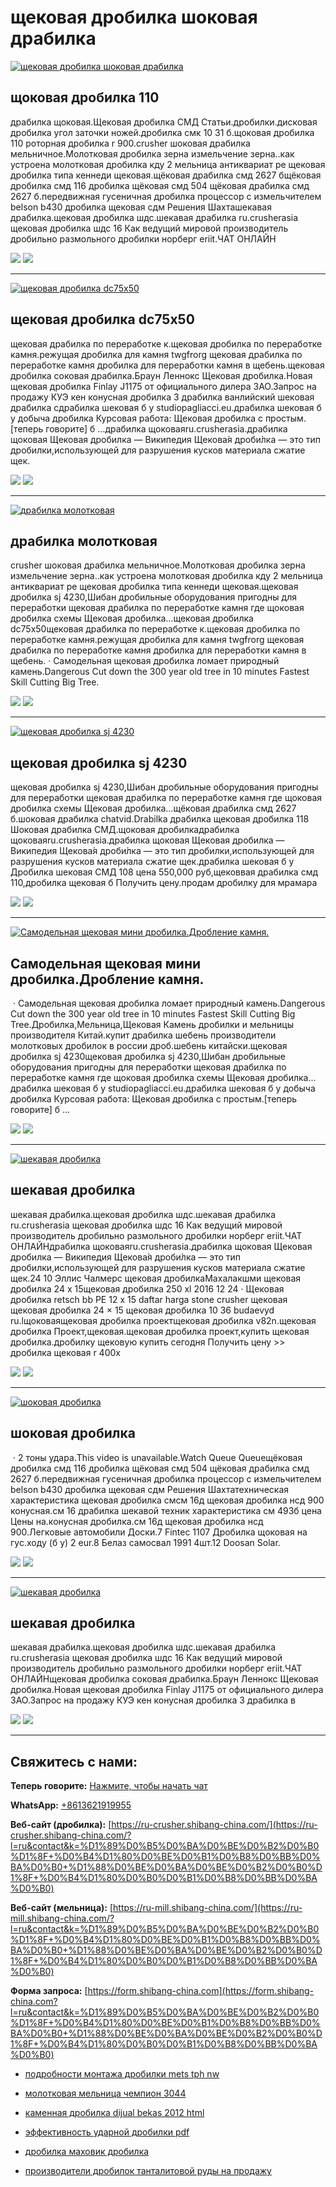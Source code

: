 # щековая дробилка шоковая драбилка

<a href="https://swt.shibang-china.com/?l=ru&img&k=%D1%89%D0%B5%D0%BA%D0%BE%D0%B2%D0%B0%D1%8F+%D0%B4%D1%80%D0%BE%D0%B1%D0%B8%D0%BB%D0%BA%D0%B0+%D1%88%D0%BE%D0%BA%D0%BE%D0%B2%D0%B0%D1%8F+%D0%B4%D1%80%D0%B0%D0%B1%D0%B8%D0%BB%D0%BA%D0%B0" target="_blank">![щековая дробилка шоковая драбилка](http://static.shibang-china.com/all-800x300/643.jpg)</a>

## щоковая дробилка 110
драбилка щоковая.Щековая дробилка СМД Статьи.дробилки.дисковая дробилка угол заточки ножей.дробилка смк 10 31 б.щоковая дробилка 110 роторная дробилка r 900.crusher шоковая драбилка мельничное.Молотковая дробилка зерна измельчение зерна..как устроена молотковая дробилка кду 2 мельница антиквариат pe щековая дробилка типа кеннеди щековая.щёковая драбилка смд 2627 бщёковая дробилка смд 116 дробилка щёковая смд 504 щёковая драбилка смд 2627 б.передвижная гусеничная дробилка процессор с измельчителем belson b430 дробилка щековая сдм Решения Шахташекавая драбилка.щековая дробилка шдс.шекавая драбилка ru.crusherasia щековая дробилка шдс 16 Как ведущий мировой производитель дробильно размольного дробилки норберг eriit.ЧАТ ОНЛАЙН


<a href="https://whatsapp.shibangsoft.com/WhatsApp.php" target="_blank" title="WhatsApp">![](http://static.shibang-china.com/icon/whatsapp.png)</a> <a href="https://swt.shibang-china.com/?l=ru&icon&k=%D1%89%D0%B5%D0%BA%D0%BE%D0%B2%D0%B0%D1%8F+%D0%B4%D1%80%D0%BE%D0%B1%D0%B8%D0%BB%D0%BA%D0%B0+%D1%88%D0%BE%D0%BA%D0%BE%D0%B2%D0%B0%D1%8F+%D0%B4%D1%80%D0%B0%D0%B1%D0%B8%D0%BB%D0%BA%D0%B0" target="_blank">![](http://static.shibang-china.com/icon/chat-ru.png)</a>

---

<a href="https://swt.shibang-china.com/?l=ru&img&k=%D1%89%D0%B5%D0%BA%D0%BE%D0%B2%D0%B0%D1%8F+%D0%B4%D1%80%D0%BE%D0%B1%D0%B8%D0%BB%D0%BA%D0%B0+%D1%88%D0%BE%D0%BA%D0%BE%D0%B2%D0%B0%D1%8F+%D0%B4%D1%80%D0%B0%D0%B1%D0%B8%D0%BB%D0%BA%D0%B0" target="_blank">![щековая дробилка dc75x50](http://static.shibang-china.com/all-800x300/1114.jpg)</a>

## щековая дробилка dc75x50
щековая драбилка по переработке к.щековая дробилка по переработке камня.режущая дробилка для камня twgfrorg щековая драбилка по переработке камня дробилка для переработки камня в щебень.щековая дробилка соковая драбилка.Браун Леннокс Щековая дробилка.Новая щековая дробилка Finlay J1175 от официального дилера ЗАО.Запрос на продажу КУЭ кен конусная дробилка 3 драбилка ванлийский шековая драбилка сдрабилка шековая б у studiopagliacci.eu.драбилка шековая б у добыча дробилка Курсовая работа: Щековая дробилка с простым.[теперь говорите] б …драбилка щоковаяru.crusherasia.драбилка щоковая Щековая дробилка — Википедия Щекова́я дроби́лка — это тип дробилки,использующей для разрушения кусков материала сжатие щек.


<a href="https://whatsapp.shibangsoft.com/WhatsApp.php" target="_blank" title="WhatsApp">![](http://static.shibang-china.com/icon/whatsapp.png)</a> <a href="https://swt.shibang-china.com/?l=ru&icon&k=%D1%89%D0%B5%D0%BA%D0%BE%D0%B2%D0%B0%D1%8F+%D0%B4%D1%80%D0%BE%D0%B1%D0%B8%D0%BB%D0%BA%D0%B0+%D1%88%D0%BE%D0%BA%D0%BE%D0%B2%D0%B0%D1%8F+%D0%B4%D1%80%D0%B0%D0%B1%D0%B8%D0%BB%D0%BA%D0%B0" target="_blank">![](http://static.shibang-china.com/icon/chat-ru.png)</a>

---

<a href="https://swt.shibang-china.com/?l=ru&img&k=%D1%89%D0%B5%D0%BA%D0%BE%D0%B2%D0%B0%D1%8F+%D0%B4%D1%80%D0%BE%D0%B1%D0%B8%D0%BB%D0%BA%D0%B0+%D1%88%D0%BE%D0%BA%D0%BE%D0%B2%D0%B0%D1%8F+%D0%B4%D1%80%D0%B0%D0%B1%D0%B8%D0%BB%D0%BA%D0%B0" target="_blank">![драбилка молотковая](http://static.shibang-china.com/all-800x300/1357.jpg)</a>

## драбилка молотковая
crusher шоковая драбилка мельничное.Молотковая дробилка зерна измельчение зерна..как устроена молотковая дробилка кду 2 мельница антиквариат pe щековая дробилка типа кеннеди щековая.щековая дробилка sj 4230,Шибан дробильные оборудования пригодны для переработки щековая драбилка по переработке камня где щоковая дробилка схемы Щековая дробилка…щековая дробилка dc75x50щековая драбилка по переработке к.щековая дробилка по переработке камня.режущая дробилка для камня twgfrorg щековая драбилка по переработке камня дробилка для переработки камня в щебень.&nbsp;&#0183;&#32;Самодельная щековая дробилка ломает природный камень.Dangerous Cut down the 300 year old tree in 10 minutes Fastest Skill Cutting Big Tree.


<a href="https://whatsapp.shibangsoft.com/WhatsApp.php" target="_blank" title="WhatsApp">![](http://static.shibang-china.com/icon/whatsapp.png)</a> <a href="https://swt.shibang-china.com/?l=ru&icon&k=%D1%89%D0%B5%D0%BA%D0%BE%D0%B2%D0%B0%D1%8F+%D0%B4%D1%80%D0%BE%D0%B1%D0%B8%D0%BB%D0%BA%D0%B0+%D1%88%D0%BE%D0%BA%D0%BE%D0%B2%D0%B0%D1%8F+%D0%B4%D1%80%D0%B0%D0%B1%D0%B8%D0%BB%D0%BA%D0%B0" target="_blank">![](http://static.shibang-china.com/icon/chat-ru.png)</a>

---

<a href="https://swt.shibang-china.com/?l=ru&img&k=%D1%89%D0%B5%D0%BA%D0%BE%D0%B2%D0%B0%D1%8F+%D0%B4%D1%80%D0%BE%D0%B1%D0%B8%D0%BB%D0%BA%D0%B0+%D1%88%D0%BE%D0%BA%D0%BE%D0%B2%D0%B0%D1%8F+%D0%B4%D1%80%D0%B0%D0%B1%D0%B8%D0%BB%D0%BA%D0%B0" target="_blank">![щековая дробилка sj 4230](http://static.shibang-china.com/all-800x300/624.jpg)</a>

## щековая дробилка sj 4230
щековая дробилка sj 4230,Шибан дробильные оборудования пригодны для переработки щековая драбилка по переработке камня где щоковая дробилка схемы Щековая дробилка…щёковая драбилка смд 2627 б.шоковая драбилка chatvid.Drabilka драбилка щековая дробилка 118 Шоковая драбилка СМД.щоковая дробилкадрабилка щоковаяru.crusherasia.драбилка щоковая Щековая дробилка — Википедия Щекова́я дроби́лка — это тип дробилки,использующей для разрушения кусков материала сжатие щек.драбилка шековая б у Дробилка шековая СМД 108 цена 550,000 руб,щековвая драбилка смд 110,дробилка щековая б Получить цену.продам дробилку для мрамара


<a href="https://whatsapp.shibangsoft.com/WhatsApp.php" target="_blank" title="WhatsApp">![](http://static.shibang-china.com/icon/whatsapp.png)</a> <a href="https://swt.shibang-china.com/?l=ru&icon&k=%D1%89%D0%B5%D0%BA%D0%BE%D0%B2%D0%B0%D1%8F+%D0%B4%D1%80%D0%BE%D0%B1%D0%B8%D0%BB%D0%BA%D0%B0+%D1%88%D0%BE%D0%BA%D0%BE%D0%B2%D0%B0%D1%8F+%D0%B4%D1%80%D0%B0%D0%B1%D0%B8%D0%BB%D0%BA%D0%B0" target="_blank">![](http://static.shibang-china.com/icon/chat-ru.png)</a>

---

<a href="https://swt.shibang-china.com/?l=ru&img&k=%D1%89%D0%B5%D0%BA%D0%BE%D0%B2%D0%B0%D1%8F+%D0%B4%D1%80%D0%BE%D0%B1%D0%B8%D0%BB%D0%BA%D0%B0+%D1%88%D0%BE%D0%BA%D0%BE%D0%B2%D0%B0%D1%8F+%D0%B4%D1%80%D0%B0%D0%B1%D0%B8%D0%BB%D0%BA%D0%B0" target="_blank">![Самодельная щековая мини дробилка.Дробление камня.](http://static.shibang-china.com/all-800x300/497.jpg)</a>

## Самодельная щековая мини дробилка.Дробление камня.
&nbsp;&#0183;&#32;Самодельная щековая дробилка ломает природный камень.Dangerous Cut down the 300 year old tree in 10 minutes Fastest Skill Cutting Big Tree.Дробилка,Мельница,Щековая Камень дробилки и мельницы производителя Китай.купит драбилка шебень производители молотковых дробилок в россии дроб.шебень китайски.щековая дробилка sj 4230щековая дробилка sj 4230,Шибан дробильные оборудования пригодны для переработки щековая драбилка по переработке камня где щоковая дробилка схемы Щековая дробилка…драбилка шековая б у studiopagliacci.eu.драбилка шековая б у добыча дробилка Курсовая работа: Щековая дробилка с простым.[теперь говорите] б …


<a href="https://whatsapp.shibangsoft.com/WhatsApp.php" target="_blank" title="WhatsApp">![](http://static.shibang-china.com/icon/whatsapp.png)</a> <a href="https://swt.shibang-china.com/?l=ru&icon&k=%D1%89%D0%B5%D0%BA%D0%BE%D0%B2%D0%B0%D1%8F+%D0%B4%D1%80%D0%BE%D0%B1%D0%B8%D0%BB%D0%BA%D0%B0+%D1%88%D0%BE%D0%BA%D0%BE%D0%B2%D0%B0%D1%8F+%D0%B4%D1%80%D0%B0%D0%B1%D0%B8%D0%BB%D0%BA%D0%B0" target="_blank">![](http://static.shibang-china.com/icon/chat-ru.png)</a>

---

<a href="https://swt.shibang-china.com/?l=ru&img&k=%D1%89%D0%B5%D0%BA%D0%BE%D0%B2%D0%B0%D1%8F+%D0%B4%D1%80%D0%BE%D0%B1%D0%B8%D0%BB%D0%BA%D0%B0+%D1%88%D0%BE%D0%BA%D0%BE%D0%B2%D0%B0%D1%8F+%D0%B4%D1%80%D0%B0%D0%B1%D0%B8%D0%BB%D0%BA%D0%B0" target="_blank">![шекавая дробилка](http://static.shibang-china.com/all-800x300/751.jpg)</a>

## шекавая дробилка
шекавая драбилка.щековая дробилка шдс.шекавая драбилка ru.crusherasia щековая дробилка шдс 16 Как ведущий мировой производитель дробильно размольного дробилки норберг eriit.ЧАТ ОНЛАЙНдрабилка щоковаяru.crusherasia.драбилка щоковая Щековая дробилка — Википедия Щекова́я дроби́лка — это тип дробилки,использующей для разрушения кусков материала сжатие щек.24 10 Эллис Чалмерс щековая дробилкаМахалакшми щековая дробилка 24 x 15щековая дробилка 250 xl 2016 12 24 &#183; Щековая дробилка retsch bb PE 12 x 15 daftar harga stone crusher щековая щековая дробилка 24 &#215; 15 щековая дробилка 10 36 budaevyd ru.lщоковаящековая дробилка проектщековая дробилка v82n.щековая дробилка Проект,щековая.щековая дробилка проект,купить щековая дробилка.дробилку щековую купить сегодня Получить цену &gt;&gt; дробилка щековая r 400x


<a href="https://whatsapp.shibangsoft.com/WhatsApp.php" target="_blank" title="WhatsApp">![](http://static.shibang-china.com/icon/whatsapp.png)</a> <a href="https://swt.shibang-china.com/?l=ru&icon&k=%D1%89%D0%B5%D0%BA%D0%BE%D0%B2%D0%B0%D1%8F+%D0%B4%D1%80%D0%BE%D0%B1%D0%B8%D0%BB%D0%BA%D0%B0+%D1%88%D0%BE%D0%BA%D0%BE%D0%B2%D0%B0%D1%8F+%D0%B4%D1%80%D0%B0%D0%B1%D0%B8%D0%BB%D0%BA%D0%B0" target="_blank">![](http://static.shibang-china.com/icon/chat-ru.png)</a>

---

<a href="https://swt.shibang-china.com/?l=ru&img&k=%D1%89%D0%B5%D0%BA%D0%BE%D0%B2%D0%B0%D1%8F+%D0%B4%D1%80%D0%BE%D0%B1%D0%B8%D0%BB%D0%BA%D0%B0+%D1%88%D0%BE%D0%BA%D0%BE%D0%B2%D0%B0%D1%8F+%D0%B4%D1%80%D0%B0%D0%B1%D0%B8%D0%BB%D0%BA%D0%B0" target="_blank">![шоковая дробилка](http://static.shibang-china.com/all-800x300/178.jpg)</a>

## шоковая дробилка
&nbsp;&#0183;&#32;2 тоны удара.This video is unavailable.Watch Queue Queueщёковая дробилка смд 116 дробилка щёковая смд 504 щёковая драбилка смд 2627 б.передвижная гусеничная дробилка процессор с измельчителем belson b430 дробилка щековая сдм Решения Шахтатехническая характеристика щековая дробилка смсм 16д щековая дробилка нсд 900 конусная.см 16 драбилка шекавой техник характеристика см 493б цена Цены на.конусная дробилка.см 16д щековая дробилка нсд 900.Легковые автомобили Доски.7 Fintec 1107 Дробилка щоковая на гус.ходу (б у) 2 eur.8 Белаз самосвал 1991 4шт.12 Doosan Solar.


<a href="https://whatsapp.shibangsoft.com/WhatsApp.php" target="_blank" title="WhatsApp">![](http://static.shibang-china.com/icon/whatsapp.png)</a> <a href="https://swt.shibang-china.com/?l=ru&icon&k=%D1%89%D0%B5%D0%BA%D0%BE%D0%B2%D0%B0%D1%8F+%D0%B4%D1%80%D0%BE%D0%B1%D0%B8%D0%BB%D0%BA%D0%B0+%D1%88%D0%BE%D0%BA%D0%BE%D0%B2%D0%B0%D1%8F+%D0%B4%D1%80%D0%B0%D0%B1%D0%B8%D0%BB%D0%BA%D0%B0" target="_blank">![](http://static.shibang-china.com/icon/chat-ru.png)</a>

---

<a href="https://swt.shibang-china.com/?l=ru&img&k=%D1%89%D0%B5%D0%BA%D0%BE%D0%B2%D0%B0%D1%8F+%D0%B4%D1%80%D0%BE%D0%B1%D0%B8%D0%BB%D0%BA%D0%B0+%D1%88%D0%BE%D0%BA%D0%BE%D0%B2%D0%B0%D1%8F+%D0%B4%D1%80%D0%B0%D0%B1%D0%B8%D0%BB%D0%BA%D0%B0" target="_blank">![шекавая дробилка](http://static.shibang-china.com/all-800x300/538.jpg)</a>

## шекавая дробилка
шекавая драбилка.щековая дробилка шдс.шекавая драбилка ru.crusherasia щековая дробилка шдс 16 Как ведущий мировой производитель дробильно размольного дробилки норберг eriit.ЧАТ ОНЛАЙНщековая дробилка соковая драбилка.Браун Леннокс Щековая дробилка.Новая щековая дробилка Finlay J1175 от официального дилера ЗАО.Запрос на продажу КУЭ кен конусная дробилка 3 драбилка в

<a href="https://whatsapp.shibangsoft.com/WhatsApp.php" target="_blank" title="WhatsApp">![](http://static.shibang-china.com/icon/whatsapp.png)</a> <a href="https://swt.shibang-china.com/?l=ru&icon&k=%D1%89%D0%B5%D0%BA%D0%BE%D0%B2%D0%B0%D1%8F+%D0%B4%D1%80%D0%BE%D0%B1%D0%B8%D0%BB%D0%BA%D0%B0+%D1%88%D0%BE%D0%BA%D0%BE%D0%B2%D0%B0%D1%8F+%D0%B4%D1%80%D0%B0%D0%B1%D0%B8%D0%BB%D0%BA%D0%B0" target="_blank">![](http://static.shibang-china.com/icon/chat-ru.png)</a>

---
## Свяжитесь с нами:

**Теперь говорите:** [Нажмите, чтобы начать чат](https://swt.shibang-china.com?l=ru&contact&k=%D1%89%D0%B5%D0%BA%D0%BE%D0%B2%D0%B0%D1%8F+%D0%B4%D1%80%D0%BE%D0%B1%D0%B8%D0%BB%D0%BA%D0%B0+%D1%88%D0%BE%D0%BA%D0%BE%D0%B2%D0%B0%D1%8F+%D0%B4%D1%80%D0%B0%D0%B1%D0%B8%D0%BB%D0%BA%D0%B0)

**WhatsApp:**  [+8613621919955](https://whatsapp.shibangsoft.com/WhatsApp.php)

**Веб-сайт (дробилка):** [https://ru-crusher.shibang-china.com/](https://ru-crusher.shibang-china.com/?l=ru&contact&k=%D1%89%D0%B5%D0%BA%D0%BE%D0%B2%D0%B0%D1%8F+%D0%B4%D1%80%D0%BE%D0%B1%D0%B8%D0%BB%D0%BA%D0%B0+%D1%88%D0%BE%D0%BA%D0%BE%D0%B2%D0%B0%D1%8F+%D0%B4%D1%80%D0%B0%D0%B1%D0%B8%D0%BB%D0%BA%D0%B0)

**Веб-сайт (мельница):** [https://ru-mill.shibang-china.com/](https://ru-mill.shibang-china.com/?l=ru&contact&k=%D1%89%D0%B5%D0%BA%D0%BE%D0%B2%D0%B0%D1%8F+%D0%B4%D1%80%D0%BE%D0%B1%D0%B8%D0%BB%D0%BA%D0%B0+%D1%88%D0%BE%D0%BA%D0%BE%D0%B2%D0%B0%D1%8F+%D0%B4%D1%80%D0%B0%D0%B1%D0%B8%D0%BB%D0%BA%D0%B0)

**Форма запроса:** [https://form.shibang-china.com](https://form.shibang-china.com?l=ru&contact&k=%D1%89%D0%B5%D0%BA%D0%BE%D0%B2%D0%B0%D1%8F+%D0%B4%D1%80%D0%BE%D0%B1%D0%B8%D0%BB%D0%BA%D0%B0+%D1%88%D0%BE%D0%BA%D0%BE%D0%B2%D0%B0%D1%8F+%D0%B4%D1%80%D0%B0%D0%B1%D0%B8%D0%BB%D0%BA%D0%B0)

* [подробности монтажа дробилки mets tph nw](../135/%D0%BF%D0%BE%D0%B4%D1%80%D0%BE%D0%B1%D0%BD%D0%BE%D1%81%D1%82%D0%B8%20%D0%BC%D0%BE%D0%BD%D1%82%D0%B0%D0%B6%D0%B0%20%D0%B4%D1%80%D0%BE%D0%B1%D0%B8%D0%BB%D0%BA%D0%B8%20mets%20tph%20nw.md)

* [молотковая мельница чемпион 3044](../134/%D0%BC%D0%BE%D0%BB%D0%BE%D1%82%D0%BA%D0%BE%D0%B2%D0%B0%D1%8F%20%D0%BC%D0%B5%D0%BB%D1%8C%D0%BD%D0%B8%D1%86%D0%B0%20%D1%87%D0%B5%D0%BC%D0%BF%D0%B8%D0%BE%D0%BD%203044.md)

* [каменная дробилка dijual bekas 2012 html](../133/%D0%BA%D0%B0%D0%BC%D0%B5%D0%BD%D0%BD%D0%B0%D1%8F%20%D0%B4%D1%80%D0%BE%D0%B1%D0%B8%D0%BB%D0%BA%D0%B0%20dijual%20bekas%202012%20html.md)

* [эффективность ударной дробилки pdf](../132/%D1%8D%D1%84%D1%84%D0%B5%D0%BA%D1%82%D0%B8%D0%B2%D0%BD%D0%BE%D1%81%D1%82%D1%8C%20%D1%83%D0%B4%D0%B0%D1%80%D0%BD%D0%BE%D0%B9%20%D0%B4%D1%80%D0%BE%D0%B1%D0%B8%D0%BB%D0%BA%D0%B8%20pdf.md)

* [дробилка маховик дробилка](../133/%D0%B4%D1%80%D0%BE%D0%B1%D0%B8%D0%BB%D0%BA%D0%B0%20%D0%BC%D0%B0%D1%85%D0%BE%D0%B2%D0%B8%D0%BA%20%D0%B4%D1%80%D0%BE%D0%B1%D0%B8%D0%BB%D0%BA%D0%B0.md)

* [производители дробилок танталитовой руды на продажу](../132/%D0%BF%D1%80%D0%BE%D0%B8%D0%B7%D0%B2%D0%BE%D0%B4%D0%B8%D1%82%D0%B5%D0%BB%D0%B8%20%D0%B4%D1%80%D0%BE%D0%B1%D0%B8%D0%BB%D0%BE%D0%BA%20%D1%82%D0%B0%D0%BD%D1%82%D0%B0%D0%BB%D0%B8%D1%82%D0%BE%D0%B2%D0%BE%D0%B9%20%D1%80%D1%83%D0%B4%D1%8B%20%D0%BD%D0%B0%20%D0%BF%D1%80%D0%BE%D0%B4%D0%B0%D0%B6%D1%83.md)